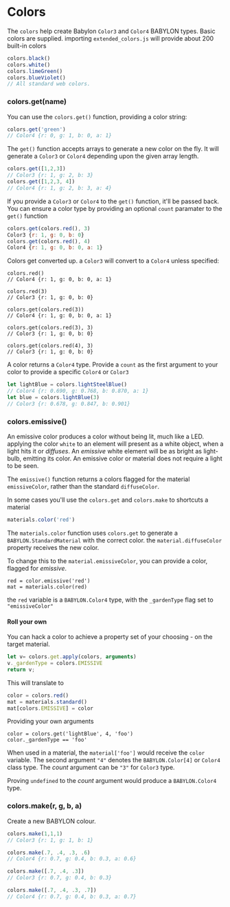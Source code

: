 # Colors

The `colors` help create Babylon `Color3` and `Color4` BABYLON types. Basic colors are supplied. importing `extended_colors.js` will provide about 200 built-in colors

```js
colors.black()
colors.white()
colors.limeGreen()
colors.blueViolet()
// All standard web colors.
```


### colors.get(name)

You can use the `colors.get()` function, providing a color string:

```js
colors.get('green')
// Color4 {r: 0, g: 1, b: 0, a: 1}
```
The `get()` function accepts arrays to generate a new color on the fly. It will generate a `Color3` or `Color4` depending upon the given array length.

```js
colors.get([1,2,3])
// Color3 {r: 1, g: 2, b: 3}
colors.get([1,2,3, 4])
// Color4 {r: 1, g: 2, b: 3, a: 4}
```

If you provide a `Color3` or `Color4` to the `get()` function, it'll be passed back. You can ensure a color type by providing an optional `count` paramater to the `get()` function

```js
colors.get(colors.red(), 3)
Color3 {r: 1, g: 0, b: 0}
colors.get(colors.red(), 4)
Color4 {r: 1, g: 0, b: 0, a: 1}
```

Colors get converted up. a `Color3` will convert to a `Color4` unless specified:

```
colors.red()
// Color4 {r: 1, g: 0, b: 0, a: 1}

colors.red(3)
// Color3 {r: 1, g: 0, b: 0}

colors.get(colors.red(3))
// Color4 {r: 1, g: 0, b: 0, a: 1}

colors.get(colors.red(3), 3)
// Color3 {r: 1, g: 0, b: 0}

colors.get(colors.red(4), 3)
// Color3 {r: 1, g: 0, b: 0}
```

A color returns a `Color4` type. Provide a `count` as the first argument to your color to provide a specific `Color4` or `Color3`

```js
let lightBlue = colors.lightSteelBlue()
// Color4 {r: 0.690, g: 0.768, b: 0.870, a: 1}
let blue = colors.lightBlue(3)
// Color3 {r: 0.678, g: 0.847, b: 0.901}
```

### colors.emissive()

An emissive color produces a color without being lit, much like a LED. applying the color `white` to an element will present as a white object, when a light hits it or _diffuses_. An _emissive_ white element will be as bright as light-bulb, emitting its color. An emissive color or material does not require a light to be seen.

The `emissive()` function returns a colors flagged for the material `emissiveColor`, rather than the standard `diffuseColor`.

In some cases you'll use the `colors.get` and `colors.make` to shortcuts a material

```js
materials.color('red')
```

The `materials.color` function uses `colors.get` to generate a `BABYLON.StandardMaterial` with the correct color. the `material.diffuseColor` property receives the new color.

To change this to the `material.emissiveColor`, you can provide a color, flagged for _emissive_.

```
red = color.emissive('red')
mat = materials.color(red)
```

the `red` variable is a `BABYLON.Color4` type, with the `_gardenType` flag set to `"emissiveColor"`

#### Roll your own

You can hack a color to achieve a property set of your choosing - on the target material.

```js
let v= colors.get.apply(colors, arguments)
v._gardenType = colors.EMISSIVE
return v;
```

This will translate to

```js
color = colors.red()
mat = materials.standard()
mat[colors.EMISSIVE] = color
```

Providing your own arguments

```
color = colors.get('lightBlue', 4, 'foo')
color._gardenType == 'foo'
```

When used in a material, the `material['foo']` would receive the `color` variable. The second argument `"4"` denotes the `BABYLON.Color[4]` or `Color4` class type. The _count_ argument can be `"3"` for `Color3` type.

Proving `undefined` to the _count_ argument would produce a `BABYLON.Color4` type.


### colors.make(r, g, b, a)

Create a new BABYLON colour.

```js
colors.make(1,1,1)
// Color3 {r: 1, g: 1, b: 1}

colors.make(.7, .4, .3, .6)
// Color4 {r: 0.7, g: 0.4, b: 0.3, a: 0.6}

colors.make([.7, .4, .3])
// Color3 {r: 0.7, g: 0.4, b: 0.3}

colors.make([.7, .4, .3, .7])
// Color4 {r: 0.7, g: 0.4, b: 0.3, a: 0.7}
```

